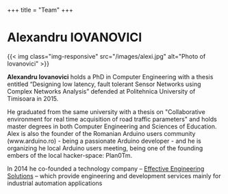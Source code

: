 +++
title = "Team"
+++
<div class="page-header">
    <h1>Alexandru IOVANOVICI</h1>
</div>
<div class="row text-justify">
    <div class="col-lg-2 col-md-2 col-sm-2 col-xs-12 ">
         {{< img class="img-responsive" src="/images/alexi.jpg" alt="Photo of Iovanovici" >}}
    </div>
    <div class="col-lg-10 col-md-10 col-xs-12 col-sm-10">
        <p><b>Alexandru Iovanovici</b> holds a PhD in Computer Engineering with a thesis entitled “Designing low latency,
        fault tolerant Sensor Networks using Complex Networks Analysis” defended at Politehnica University of
        Timisoara in 2015.
        </p>
        <p>
        He graduated from the same university with a thesis on "Collaborative environment for real time acquisition
        of road traffic parameters" and holds master degrees in both Computer Engineering and Sciences of Education.
        Alex is also the founder of the Romanian Arduino users community (www.arduino.ro) - being a passionate
        Arduino developer - and he is organizing he local Arduino users meeting, being one of the founding embers of
        the local hacker-space: Plan0Tm.
        </p>
        <p>
        In 2014 he co-founded a technology company – <a href="http://efens.eu/">Effective Engineering Solutions</a> – which provide engineering and
        development services mainly for industrial automation applications
        </p>
    </div>
</div>
